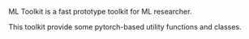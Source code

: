 ML Toolkit is a fast prototype toolkit for ML researcher.

This toolkit provide some pytorch-based utility functions and classes.
